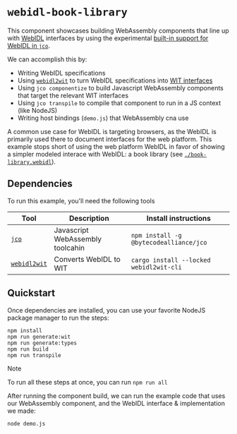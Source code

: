 # `webidl-book-library`

This component showcases building WebAssembly components that line up with [WebIDL][webidl] interfaces by
using the experimental [built-in support for WebIDL in `jco`][jco-experimental-webidl].

We can accomplish this by:

- Writing WebIDL specifications
- Using [`webidl2wit`][webidl2wit] to turn WebIDL specifications into [WIT interfaces][wit]
- Using `jco componentize` to build Javascript WebAssembly components that target the relevant WIT interfaces
- Using `jco transpile` to compile that component to run in a JS context (like NodeJS)
- Writing host bindings (`demo.js`) that WebAssembly cna use

A common use case for WebIDL is targeting browsers, as the WebIDL is primarily used there
to document interfaces for the web platform. This example stops short of using the web platform
WebIDL in favor of showing a simpler modeled interace with WebIDL: a book library (see [`./book-library.webidl`](./book-library.webidl)).

[jco-experimental-webidl]: https://github.com/bytecodealliance/jco/blob/main/docs/src/transpiling.md#experimental-webidl-imports
[webidl]: https://en.wikipedia.org/wiki/Web_IDL
[wit]: https://github.com/WebAssembly/component-model/blob/main/design/mvp/WIT.md

## Dependencies

To run this example, you'll need the following tools

| Tool                       | Description                      | Install instructions                    |
|----------------------------|----------------------------------|-----------------------------------------|
| [`jco`][jco]               | Javascript WebAssembly toolcahin | `npm install -g @bytecodealliance/jco`  |
| [`webidl2wit`][webidl2wit] | Converts WebIDL to WIT           | `cargo install --locked webidl2wit-cli` |

[jco]: https://github.com/bytecodealliance/jco
[webidl2wit]: https://github.com/wasi-gfx/webidl2wit

## Quickstart

Once dependencies are installed, you can use your favorite NodeJS package manager to run the steps:

```console
npm install
npm run generate:wit
npm run generate:types
npm run build
npm run transpile
```

> [!NOTE]
> To run all these steps at once, you can run `npm run all`

After running the component build, we can run the example code that uses our WebAssembly component,
and the WebIDL interface & implementation we made:

```
node demo.js
```
